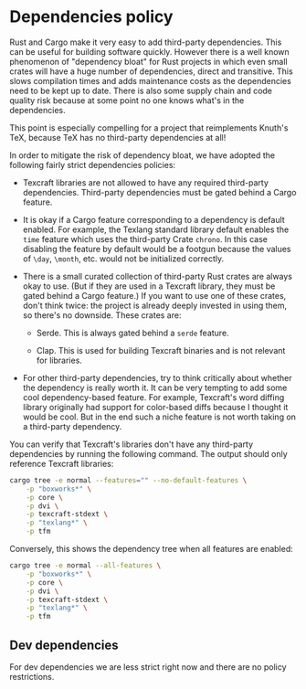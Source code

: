 # Dependencies policy

Rust and Cargo make it very easy to add third-party dependencies.
This can be useful for building software quickly.
However there is a well known phenomenon of "dependency bloat"
    for Rust projects in which even small crates will have
    a huge number of dependencies, direct and transitive.
This slows compilation times and adds maintenance costs
    as the dependencies need to be kept up to date.
There is also some supply chain and code quality risk because at some
    point no one knows what's in the dependencies.

This point is especially compelling for a project that reimplements
    Knuth's TeX, because TeX has no third-party dependencies at all!

In order to mitigate the risk of dependency bloat,
    we have adopted the following
    fairly strict dependencies policies:

- Texcraft libraries are not allowed to have any required third-party dependencies.
    Third-party dependencies must be gated behind a Cargo feature.

- It is okay if a Cargo feature corresponding to a dependency is default enabled.
    For example, the Texlang standard library default enables the `time`
    feature which uses the third-party Crate `chrono`.
    In this case disabling the feature by default would be a footgun because
    the values of `\day`, `\month`, etc. would not be initialized correctly.

- There is a small curated collection of
    third-party Rust crates are always okay to use.
    (But if they are used in a Texcraft library, they must be gated behind a Cargo feature.)
    If you want to use one of these crates, don't think twice:
        the project is already deeply invested in using them,
        so there's no downside.
    These crates are:

    - Serde. This is always gated behind a `serde` feature.

    - Clap. This is used for building Texcraft binaries and is not relevant for libraries.

- For other third-party dependencies, try to think critically about whether
    the dependency is really worth it.
    It can be very tempting to add some cool dependency-based feature.
    For example, Texcraft's word diffing library originally had support for
    color-based diffs because I thought it would be cool.
    But in the end such a niche feature is not worth taking on a third-party
    dependency.


You can verify that Texcraft's libraries don't have any third-party
    dependencies by running the following command.
The output should only reference Texcraft libraries:

```sh
cargo tree -e normal --features="" --no-default-features \
    -p "boxworks*" \
    -p core \
    -p dvi \
    -p texcraft-stdext \
    -p "texlang*" \
    -p tfm
```

Conversely, this shows the dependency tree when all features are enabled:

```sh
cargo tree -e normal --all-features \
    -p "boxworks*" \
    -p core \
    -p dvi \
    -p texcraft-stdext \
    -p "texlang*" \
    -p tfm
```

## Dev dependencies

For dev dependencies we are less strict right now and there are
    no policy restrictions.

